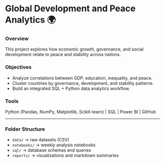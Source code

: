 # Global Development and Peace Analytics 🌍

### Overview
This project explores how economic growth, governance, and social development relate to peace and stability across nations.

### Objectives
- Analyze correlations between GDP, education, inequality, and peace.
- Cluster countries by governance, development, and stability patterns.
- Build an integrated SQL + Python data analytics workflow.

### Tools
Python (Pandas, NumPy, Matplotlib, Scikit-learn) | SQL | Power BI | GitHub

---
### Folder Structure
- `data/` → raw datasets (CSV)
- `notebooks/` → weekly analysis notebooks
- `sql/` → database schemas and queries
- `reports/` → visualizations and markdown summaries
